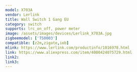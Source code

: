 ```yaml
---
model: X703A
vendor: Lerlink
title: Wall Switch 1 Gang EU
category: switch
supports: lrc_on_off, power meter
image: /assets/images/devices/Lerlink_X703A.jpg
zigbeemodel: ['TS0003']
compatible: [z2m,zigate,iob]
mlink: https://www.lerlink.com/productinfo/1016978.html
link: https://www.aliexpress.com/item/4000424075729.html
link2: 
link3: 
---
```


